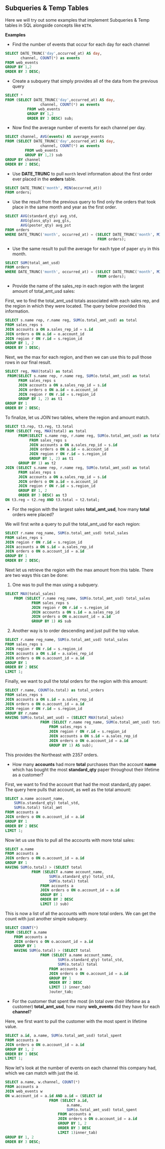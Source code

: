 ## Subqueries & Temp Tables
Here we will try out some examples that implement Subqueries & Temp tables in SQL alongside concepts like `WITH`.  

**Examples**
- Find the number of events that occur for each day for each channel
```sql
SELECT DATE_TRUNC('day',occurred_at) AS day,
       channel, COUNT(*) as events
FROM web_events
GROUP BY 1,2
ORDER BY 3 DESC;
```
- Create a subquery that simply provides all of the data from the previous query
```sql
SELECT *
FROM (SELECT DATE_TRUNC('day',occurred_at) AS day,
                channel, COUNT(*) as events
          FROM web_events 
          GROUP BY 1,2
          ORDER BY 3 DESC) sub;
```
- Now find the average number of events for each channel per day.
```sql
SELECT channel, AVG(events) AS average_events
FROM (SELECT DATE_TRUNC('day',occurred_at) AS day,
                channel, COUNT(*) as events
         FROM web_events 
         GROUP BY 1,2) sub
GROUP BY channel
ORDER BY 2 DESC;
```
- Use **DATE_TRUNC** to pull `month` level information about the first order ever placed in the **orders** table.
```sql
SELECT DATE_TRUNC('month', MIN(occurred_at)) 
FROM orders;
```
- Use the result from the previous query to find only the orders that took place in the same month and year as the first order.
```sql
SELECT AVG(standard_qty) avg_std,
       AVG(gloss_qty) avg_gls,
       AVG(poster_qty) avg_pst
FROM orders
WHERE DATE_TRUNC('month', occurred_at) = (SELECT DATE_TRUNC('month', MIN(occurred_at))
                                          FROM orders);
```
- Use the same result to pull the average for each type of paper `qty` in this month.
```sql
SELECT SUM(total_amt_usd)
FROM orders
WHERE DATE_TRUNC('month', occurred_at) = (SELECT DATE_TRUNC('month', MIN(occurred_at))
                                          FROM orders);
```
- Provide the name of the sales_rep in each region with the largest amount of total_amt_usd sales:

First, we to find the total_amt_usd totals associated with each sales rep, and the region in which they were located. The query below provided this information.  
```sql
SELECT s.name rep, r.name reg, SUM(o.total_amt_usd) as total
FROM sales_reps s 
JOIN accounts a ON a.sales_rep_id = s.id
JOIN orders o ON a.id = o.account_id
JOIN region r ON r.id = s.region_id
GROUP BY 1, 2
ORDER BY 3 DESC;
```  

Next, we the max for each region, and then we can use this to pull those rows in our final result.
```sql
SELECT reg, MAX(total) as total
 FROM(SELECT s.name rep, r.name reg, SUM(o.total_amt_usd) as total
      FROM sales_reps s 
      JOIN accounts a ON a.sales_rep_id = s.id
      JOIN orders o ON a.id = o.account_id
      JOIN region r ON r.id = s.region_id
      GROUP BY 1, 2) as t1
GROUP BY 1
ORDER BY 2 DESC;
```

To finalize, let us JOIN two tables, where the region and amount match.
```sql
SELECT t3.rep, t3.reg, t3.total
FROM (SELECT reg, MAX(total) as total
      FROM(SELECT s.name rep, r.name reg, SUM(o.total_amt_usd) as total
           FROM sales_reps s 
           JOIN accounts a ON a.sales_rep_id = s.id
           JOIN orders o ON a.id = o.account_id
           JOIN region r ON r.id = s.region_id
           GROUP BY 1, 2) as t1
      GROUP BY 1) as t2
JOIN (SELECT s.name rep, r.name reg, SUM(o.total_amt_usd) as total
      FROM sales_reps s 
      JOIN accounts a ON a.sales_rep_id = s.id
      JOIN orders o ON a.id = o.account_id
      JOIN region r ON r.id = s.region_id
      GROUP BY 1, 2
      ORDER BY 3 DESC) as t3
ON t3.reg = t2.reg AND t3.total = t2.total;
```
- For the region with the largest sales **total_amt_usd**, how many **total** orders were placed?

We will first write a query to pull the total_amt_usd for each region:  
```sql
SELECT r.name reg_name, SUM(o.total_amt_usd) total_sales
FROM sales_reps s 
JOIN region r ON r.id = s.region_id
JOIN accounts a ON s.id = a.sales_rep_id
JOIN orders o ON o.account_id = a.id
GROUP BY 1
ORDER BY 2 DESC;
```
Next let us retrieve the region with the max amount from this table. There are two ways this can be done:
1. One was to pull the max using a subquery.
```sql
SELECT MAX(total_sales)
	FROM (SELECT r.name reg_name, SUM(o.total_amt_usd) total_sales
			FROM sales_reps s 
			JOIN region r ON r.id = s.region_id
			JOIN accounts a ON s.id = a.sales_rep_id
			JOIN orders o ON o.account_id = a.id
			GROUP BY 1) AS sub
```
2. Another way is to order descending and just pull the top value.
```sql
SELECT r.name reg_name, SUM(o.total_amt_usd) total_sales
FROM sales_reps s 
JOIN region r ON r.id = s.region_id
JOIN accounts a ON s.id = a.sales_rep_id
JOIN orders o ON o.account_id = a.id
GROUP BY 1
ORDER BY 2 DESC
LIMIT 1;
```
Finally, we want to pull the total orders for the region with this amount:
```sql
SELECT r.name, COUNT(o.total) as total_orders
FROM sales_reps s 
JOIN accounts a ON s.id = a.sales_rep_id
JOIN orders o ON o.account_id = a.id
JOIN region r ON r.id = s.region_id
GROUP BY r.name
HAVING SUM(o.total_amt_usd) = (SELECT MAX(total_sales)
				FROM (SELECT r.name reg_name, SUM(o.total_amt_usd) total_sales
					FROM sales_reps s 
					JOIN region r ON r.id = s.region_id
					JOIN accounts a ON s.id = a.sales_rep_id
					JOIN orders o ON o.account_id = a.id
					GROUP BY 1) AS sub);
```
This provides the Northeast with 2357 orders.
- How many **accounts** had more **total** purchases than the account **name** which has bought the most **standard_qty** paper throughout their lifetime as a customer?  

First, we want to find the account that had the most standard_qty paper. The query here pulls that account, as well as the total amount:
```sql
SELECT a.name account_name, 
	SUM(o.standard_qty) total_std, 
	SUM(o.total) total_amt
FROM accounts a 
JOIN orders o ON o.account_id = a.id
GROUP BY 1
ORDER BY 2 DESC
LIMIT 1;
```
Now let us use this to pull all the accounts with more total sales:
```sql
SELECT a.name
FROM accounts a
JOIN orders o ON o.account_id = a.id
GROUP BY 1
HAVING SUM(o.total) > (SELECT total
			FROM (SELECT a.name account_name, 
					SUM(o.standard_qty) total_std, 
					SUM(o.total) total
				FROM accounts a 
				JOIN orders o ON o.account_id = a.id
				GROUP BY 1
				ORDER BY 2 DESC
				LIMIT 1) sub)
```
This is now a list of all the accounts with more total orders. We can get the count with just another simple subquery.
```sql
SELECT COUNT(*)
FROM (SELECT a.name
	FROM accounts a
	JOIN orders o ON o.account_id = a.id
	GROUP BY 1
	HAVING SUM(o.total) > (SELECT total
				FROM (SELECT a.name account_name, 
						SUM(o.standard_qty) total_std, 
						SUM(o.total) total
					FROM accounts a 
					JOIN orders o ON o.account_id = a.id
					GROUP BY 1
					ORDER BY 2 DESC
					LIMIT 1) inner_tab)
					)outer_tab;
```
- For the customer that spent the most (in total over their lifetime as a customer) **total_amt_usd**, how many **web_events** did they have for each **channel**?

Here, we first want to pull the customer with the most spent in lifetime value.
```sql
SELECT a.id, a.name, SUM(o.total_amt_usd) total_spent
FROM accounts a
JOIN orders o ON o.account_id = a.id
GROUP BY 1, 2
ORDER BY 3 DESC
LIMIT 1;
```
Now let's look at the number of events on each channel this company had, which we can match with just the id.
```sql
SELECT a.name, w.channel, COUNT(*)
FROM accounts a
JOIN web_events w
ON w.account_id = a.id AND a.id = (SELECT id
					FROM (SELECT a.id, 
							a.name, 
							SUM(o.total_amt_usd) total_spent
						FROM accounts a
						JOIN orders o ON o.account_id = a.id
						GROUP BY 1, 2
						ORDER BY 3 DESC
						LIMIT 1)inner_tab)
GROUP BY 1, 2
ORDER BY 3 DESC;
```
